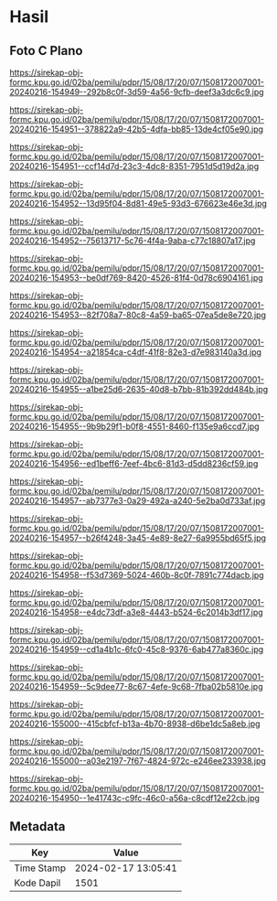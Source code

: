 # Hasil

## Foto C Plano

https://sirekap-obj-formc.kpu.go.id/02ba/pemilu/pdpr/15/08/17/20/07/1508172007001-20240216-154949--292b8c0f-3d59-4a56-9cfb-deef3a3dc6c9.jpg

https://sirekap-obj-formc.kpu.go.id/02ba/pemilu/pdpr/15/08/17/20/07/1508172007001-20240216-154951--378822a9-42b5-4dfa-bb85-13de4cf05e90.jpg

https://sirekap-obj-formc.kpu.go.id/02ba/pemilu/pdpr/15/08/17/20/07/1508172007001-20240216-154951--ccf14d7d-23c3-4dc8-8351-7951d5d19d2a.jpg

https://sirekap-obj-formc.kpu.go.id/02ba/pemilu/pdpr/15/08/17/20/07/1508172007001-20240216-154952--13d95f04-8d81-49e5-93d3-676623e46e3d.jpg

https://sirekap-obj-formc.kpu.go.id/02ba/pemilu/pdpr/15/08/17/20/07/1508172007001-20240216-154952--75613717-5c76-4f4a-9aba-c77c18807a17.jpg

https://sirekap-obj-formc.kpu.go.id/02ba/pemilu/pdpr/15/08/17/20/07/1508172007001-20240216-154953--be0df769-8420-4526-81f4-0d78c6904161.jpg

https://sirekap-obj-formc.kpu.go.id/02ba/pemilu/pdpr/15/08/17/20/07/1508172007001-20240216-154953--82f708a7-80c8-4a59-ba65-07ea5de8e720.jpg

https://sirekap-obj-formc.kpu.go.id/02ba/pemilu/pdpr/15/08/17/20/07/1508172007001-20240216-154954--a21854ca-c4df-41f8-82e3-d7e983140a3d.jpg

https://sirekap-obj-formc.kpu.go.id/02ba/pemilu/pdpr/15/08/17/20/07/1508172007001-20240216-154955--a1be25d6-2635-40d8-b7bb-81b392dd484b.jpg

https://sirekap-obj-formc.kpu.go.id/02ba/pemilu/pdpr/15/08/17/20/07/1508172007001-20240216-154955--9b9b29f1-b0f8-4551-8460-f135e9a6ccd7.jpg

https://sirekap-obj-formc.kpu.go.id/02ba/pemilu/pdpr/15/08/17/20/07/1508172007001-20240216-154956--ed1beff6-7eef-4bc6-81d3-d5dd8236cf59.jpg

https://sirekap-obj-formc.kpu.go.id/02ba/pemilu/pdpr/15/08/17/20/07/1508172007001-20240216-154957--ab7377e3-0a29-492a-a240-5e2ba0d733af.jpg

https://sirekap-obj-formc.kpu.go.id/02ba/pemilu/pdpr/15/08/17/20/07/1508172007001-20240216-154957--b26f4248-3a45-4e89-8e27-6a9955bd65f5.jpg

https://sirekap-obj-formc.kpu.go.id/02ba/pemilu/pdpr/15/08/17/20/07/1508172007001-20240216-154958--f53d7369-5024-460b-8c0f-7891c774dacb.jpg

https://sirekap-obj-formc.kpu.go.id/02ba/pemilu/pdpr/15/08/17/20/07/1508172007001-20240216-154958--e4dc73df-a3e8-4443-b524-6c2014b3df17.jpg

https://sirekap-obj-formc.kpu.go.id/02ba/pemilu/pdpr/15/08/17/20/07/1508172007001-20240216-154959--cd1a4b1c-6fc0-45c8-9376-6ab477a8360c.jpg

https://sirekap-obj-formc.kpu.go.id/02ba/pemilu/pdpr/15/08/17/20/07/1508172007001-20240216-154959--5c9dee77-8c67-4efe-9c68-7fba02b5810e.jpg

https://sirekap-obj-formc.kpu.go.id/02ba/pemilu/pdpr/15/08/17/20/07/1508172007001-20240216-155000--415cbfcf-b13a-4b70-8938-d6be1dc5a8eb.jpg

https://sirekap-obj-formc.kpu.go.id/02ba/pemilu/pdpr/15/08/17/20/07/1508172007001-20240216-155000--a03e2197-7f67-4824-972c-e246ee233938.jpg

https://sirekap-obj-formc.kpu.go.id/02ba/pemilu/pdpr/15/08/17/20/07/1508172007001-20240216-154950--1e41743c-c9fc-46c0-a56a-c8cdf12e22cb.jpg


## Metadata

| Key        | Value               |
| ---------- | ------------------- |
| Time Stamp | 2024-02-17 13:05:41 |
| Kode Dapil | 1501                |



